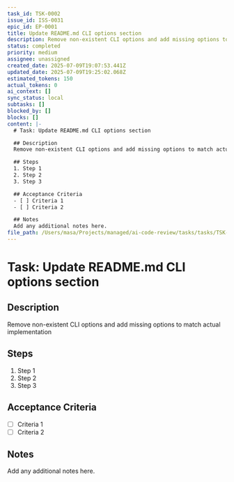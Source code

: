 ```yaml
---
task_id: TSK-0002
issue_id: ISS-0031
epic_id: EP-0001
title: Update README.md CLI options section
description: Remove non-existent CLI options and add missing options to match actual implementation
status: completed
priority: medium
assignee: unassigned
created_date: 2025-07-09T19:07:53.441Z
updated_date: 2025-07-09T19:25:02.068Z
estimated_tokens: 150
actual_tokens: 0
ai_context: []
sync_status: local
subtasks: []
blocked_by: []
blocks: []
content: |-
  # Task: Update README.md CLI options section

  ## Description
  Remove non-existent CLI options and add missing options to match actual implementation

  ## Steps
  1. Step 1
  2. Step 2
  3. Step 3

  ## Acceptance Criteria
  - [ ] Criteria 1
  - [ ] Criteria 2

  ## Notes
  Add any additional notes here.
file_path: /Users/masa/Projects/managed/ai-code-review/tasks/tasks/TSK-0002-update-readme-md-cli-options-section.md
---
```


# Task: Update README.md CLI options section

## Description
Remove non-existent CLI options and add missing options to match actual implementation

## Steps
1. Step 1
2. Step 2
3. Step 3

## Acceptance Criteria
- [ ] Criteria 1
- [ ] Criteria 2

## Notes
Add any additional notes here.
